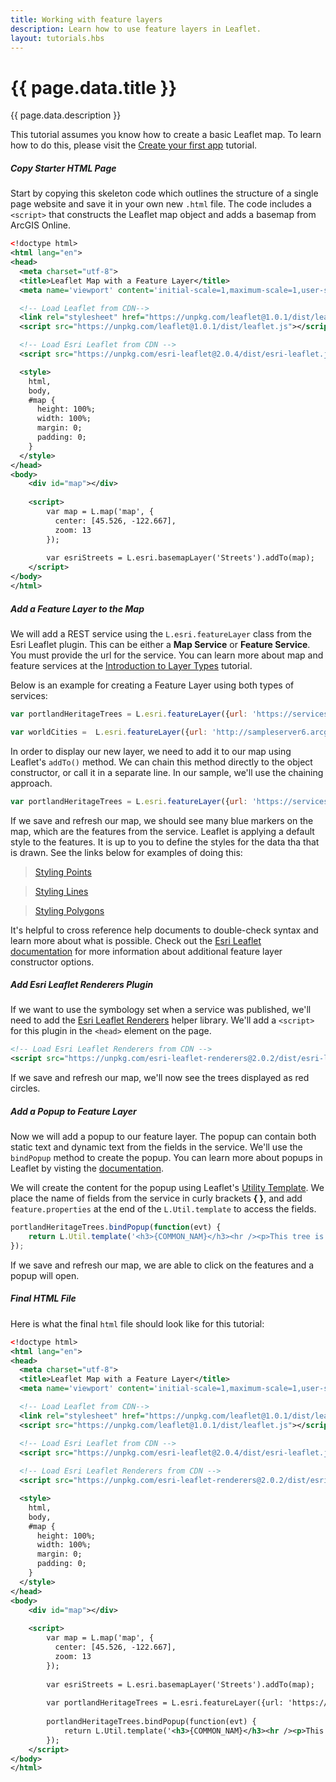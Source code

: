 ```yaml
---
title: Working with feature layers
description: Learn how to use feature layers in Leaflet.
layout: tutorials.hbs
---
```


# {{ page.data.title }}

{{ page.data.description }}

This tutorial assumes you know how to create a basic Leaflet map.  To learn how to do this, please visit the [Create your first app](http://esri.github.io/esri-leaflet/tutorials/create-your-first-app.html "Create your first app") tutorial.

##### Copy Starter HTML Page

Start by copying this skeleton code which outlines the structure of a single page website and save it in your own new `.html` file.  The code includes a `<script>` that constructs the Leaflet map object and adds a basemap from ArcGIS Online.

```xml
<!doctype html>
<html lang="en">
<head>  
  <meta charset="utf-8">
  <title>Leaflet Map with a Feature Layer</title>  
  <meta name='viewport' content='initial-scale=1,maximum-scale=1,user-scalable=no' />

  <!-- Load Leaflet from CDN-->
  <link rel="stylesheet" href="https://unpkg.com/leaflet@1.0.1/dist/leaflet.css" />
  <script src="https://unpkg.com/leaflet@1.0.1/dist/leaflet.js"></script>

  <!-- Load Esri Leaflet from CDN -->
  <script src="https://unpkg.com/esri-leaflet@2.0.4/dist/esri-leaflet.js"></script>

  <style>
    html,
    body,
    #map {
      height: 100%;
      width: 100%;
      margin: 0;
      padding: 0;
    }
  </style>
</head>
<body>    
    <div id="map"></div>
    
    <script>
        var map = L.map('map', {
          center: [45.526, -122.667],
          zoom: 13
        });
        
        var esriStreets = L.esri.basemapLayer('Streets').addTo(map);    
    </script>    
</body>
</html>
```

##### Add a Feature Layer to the Map

We will add a REST service using the `L.esri.featureLayer` class from the Esri Leaflet plugin.  This can be either a **Map Service** or **Feature Service**.  You must provide the url for the service.  You can learn more about map and feature services at the [Introduction to Layer Types](http://esri.github.io/esri-leaflet/tutorials/introduction-to-layer-types.html "Introduction to Layer Types Tutorial") tutorial.

Below is an example for creating a Feature Layer using both types of services:

```JavaScript
var portlandHeritageTrees = L.esri.featureLayer({url: 'https://services.arcgis.com/rOo16HdIMeOBI4Mb/arcgis/rest/services/Heritage_Trees_Portland/FeatureServer/0'});

var worldCities =  L.esri.featureLayer({url: 'http://sampleserver6.arcgisonline.com/arcgis/rest/services/SampleWorldCities/MapServer/0'});
```

In order to display our new layer, we need to add it to our map using Leaflet's `addTo()` method.  We can chain this method directly to the object constructor, or call it in a separate line.  In our sample, we'll use the chaining approach.

```JavaScript
var portlandHeritageTrees = L.esri.featureLayer({url: 'https://services.arcgis.com/rOo16HdIMeOBI4Mb/arcgis/rest/services/Heritage_Trees_Portland/FeatureServer/0'}).addTo(map);
```

If we save and refresh our map, we should see many blue markers on the map, which are the features from the service.  Leaflet is applying a default style to the features.  It is up to you to define the styles for the data tha that is drawn. See the links below for examples of doing this:

> [Styling Points](http://esri.github.io/esri-leaflet/tutorials/introduction-to-layer-types.html "Styling Points Feature Layer")

> [Styling Lines](http://esri.github.io/esri-leaflet/examples/styling-feature-layer-polylines.html "Styling Lines Feature Layer")

> [Styling Polygons](http://esri.github.io/esri-leaflet/examples/styling-feature-layer-polygons.html "Styling Polygon Feature Layer")


It's helpful to cross reference help documents to double-check syntax and learn more about what is possible.  Check out the [Esri Leaflet documentation](http://esri.github.io/esri-leaflet/api-reference/layers/feature-layer.html "Esri Feature Layer") for more information about additional feature layer constructor options.

##### Add Esri Leaflet Renderers Plugin

If we want to use the symbology set when a service was published, we'll need to add the [Esri Leaflet Renderers](https://github.com/Esri/esri-leaflet-renderers "Esri Leaflet Renderers") helper library.  We'll add a `<script>` for this plugin in the `<head>` element on the page.

```xml
<!-- Load Esri Leaflet Renderers from CDN -->
<script src="https://unpkg.com/esri-leaflet-renderers@2.0.2/dist/esri-leaflet-renderers.js"></script>
```  

If we save and refresh our map, we'll now see the trees displayed as red circles.  

##### Add a Popup to Feature Layer

Now we will add a popup to our feature layer.  The popup can contain both static text and dynamic text from the fields in the service.  We'll use the `bindPopup` method to create the popup.  You can learn more about popups in Leaflet by visting the [documentation](http://leafletjs.com/reference.html#popup "Leaflet Popup Documentation").

We will create the content for the popup using Leaflet's [Utility Template](http://leafletjs.com/reference.html#util-template 'Leaflet Utility Template').  We place the name of fields from the service in  curly brackets **{ }**, and add `feature.properties` at the end of the `L.Util.template` to access the fields. 

```JavaScript
portlandHeritageTrees.bindPopup(function(evt) {
    return L.Util.template('<h3>{COMMON_NAM}</h3><hr /><p>This tree is located at {ADDRESS} and its scientific name is {SCIENTIFIC}.', evt.feature.properties);
});         
```

If we save and refresh our map, we are able to click on the features and a popup will open.

##### Final HTML File

Here is what the final `html` file should look like for this tutorial:

```xml
<!doctype html>
<html lang="en">
<head>
  <meta charset="utf-8">
  <title>Leaflet Map with a Feature Layer</title>  
  <meta name='viewport' content='initial-scale=1,maximum-scale=1,user-scalable=no' />

  <!-- Load Leaflet from CDN-->
  <link rel="stylesheet" href="https://unpkg.com/leaflet@1.0.1/dist/leaflet.css" />
  <script src="https://unpkg.com/leaflet@1.0.1/dist/leaflet.js"></script>

  <!-- Load Esri Leaflet from CDN -->
  <script src="https://unpkg.com/esri-leaflet@2.0.4/dist/esri-leaflet.js"></script>
  
  <!-- Load Esri Leaflet Renderers from CDN -->
  <script src="https://unpkg.com/esri-leaflet-renderers@2.0.2/dist/esri-leaflet-renderers.js"></script>  

  <style>
    html,
    body,
    #map {
      height: 100%;
      width: 100%;
      margin: 0;
      padding: 0;
    }
  </style>
</head>
<body>    
    <div id="map"></div>
    
    <script>
        var map = L.map('map', {
          center: [45.526, -122.667],
          zoom: 13
        });
        
        var esriStreets = L.esri.basemapLayer('Streets').addTo(map);
        
        var portlandHeritageTrees = L.esri.featureLayer({url: 'https://services.arcgis.com/rOo16HdIMeOBI4Mb/arcgis/rest/services/Heritage_Trees_Portland/FeatureServer/0'}).addTo(map);
        
        portlandHeritageTrees.bindPopup(function(evt) {
            return L.Util.template('<h3>{COMMON_NAM}</h3><hr /><p>This tree is located at {ADDRESS} and its scientific name is {SCIENTIFIC}.', evt.feature.properties);
        });          
    </script>    
</body>
</html>
```